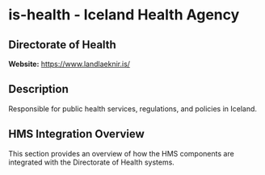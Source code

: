 # is-health - Iceland Health Agency

## Directorate of Health

**Website:** https://www.landlaeknir.is/

## Description

Responsible for public health services, regulations, and policies in Iceland.

## HMS Integration Overview

This section provides an overview of how the HMS components are integrated with the Directorate of Health systems.

